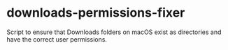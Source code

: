 # downloads-permissions-fixer
Script to ensure that Downloads folders on macOS exist as directories and have the correct user permissions.
